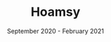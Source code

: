 ---
title: 'Hoamsy'
description: 'My contributions at Hoamsy included many projects ranging from refactoring existing aspects of the platform’s UI, to implementing brand new features on the site. While at Hoamsy, I had significant exposure to tools such as source control (Github), Vue.js, Figma, and NoSQL databases. Below are just a few of the projects I worked on during my time there.'
date: 'September 2020 - February 2021'
role: 'Full-Stack Software Engineer Intern'
items: [
  {
    title: 'Home Page',
    description: "I worked closely with Hoamsy's design team to implement reworks for different aspects of the Hoamsy homepage. It was important for the growing startup to build a homepage that led to high click-through rates and user retention, and many design and development decisions were made with this in mind.",
    img: '/assets/case-studies/hoamsy/home-page.png',
    categories: ['Frontend', 'Design']
  },
  {
    title: 'Contact Page',
    description: "A rework of the contact page was my very first project at Hoamsy. This was the first of many exposures with flexbox, something I use on a nearly daily basis today, as well as my first exposure with collaborating on UI & UX designs.",
    img: '/assets/case-studies/hoamsy/contact-page.png',
    categories: ['Frontend', 'Design']
  },
  {
    title: 'Feedback Form',
    description: "While working on Hoamsy’s new contact page, I was also simultaneously working on the creation of a user feedback page for the platform. This was my first exposure to full-stack web development, and it required designing and coding the front-end interface as well as setting up the backend infrastructure to store each user’s distinct inputs.",
    img: '/assets/case-studies/hoamsy/feedback-form.png',
    categories: ['Frontend', 'Backend']
  },
  {
    title: 'User Cards',
    description: "On this project, I again worked closely with the Hoamsy design team to create the basic layout and structure of new user cards. This specific project is where I learned to retrieve data from the platform’s database and utilize Vue state management to then display that data dynamically and stylistically on the front-end of the website.",
    img: '/assets/case-studies/hoamsy/user-card.png',
    categories: ['Frontend']
  },
  {
    title: 'User Onboarding',
    description: "One of the more robust projects that I worked on while at Hoamsy was the page that became the final step of Hoamsy’s user onboarding process. My job on this project was to streamline data collection as much as possible during onboarding in order to increase user retention and reduce churn.",
    img: '/assets/case-studies/hoamsy/user-onboarding.png',
    categories: ['Frontend']
  },
  {
    title: 'Messenger',
    description: "On this project, I was in charge of incorporating a rich text editor into Hoamsy’s native messaging component. ‍The goal was to allow users to be able to send and receive links from one another, as well as format their text if they chose to do so, and I was able to accomplish this goal by ultilizing a 3rd party rich text editor plugin and integrating it into the preexisting component.",
    img: '/assets/case-studies/hoamsy/messenger.png',
    categories: ['Frontend', '3rd Party Integrations']
  },
]
---